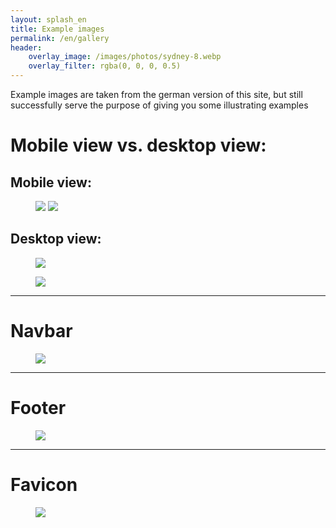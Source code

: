 ```yaml
---
layout: splash_en
title: Example images
permalink: /en/gallery
header:
    overlay_image: /images/photos/sydney-8.webp
    overlay_filter: rgba(0, 0, 0, 0.5)
---
```

<div class="notice"> Example images are taken from the german version of this site, but 
still successfully serve the purpose of giving you some illustrating examples</div>

# Mobile view vs. desktop view:

<div class="grid-container small-container" markdown="1">

<div class="box light_blue" markdown="1">

## Mobile view:

<figure>
  <img class="max300" src="/images/gallery/mobile1.webp"/>
  <img class="max300" src="/images/gallery/mobile2.webp"/>
</figure>

</div>

<div class="box light_blue" markdown="1">

## Desktop view:

<figure>
  <img src="/images/gallery/desktop1.webp"/>
</figure>
<figure>
  <img src="/images/gallery/desktop2.webp"/>
</figure>

</div>

</div>

<hr class="big-sep"> 

# Navbar
<div class="box light_blue" markdown="1">
<figure>
  <img src="/images/gallery/nav.webp"/>
</figure>
</div>

<hr class="big-sep"> 

# Footer
<div class="box light_blue" markdown="1">
<figure>
  <img src="/images/gallery/footer.webp"/>
</figure>
</div>

<hr class="big-sep"> 

# Favicon
<div class="box light_blue" markdown="1">
<figure>
  <img src="/images/gallery/favicon.webp"/>
</figure>
</div>
